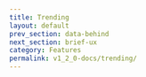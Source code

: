 ```yaml
---
title: Trending
layout: default
prev_section: data-behind
next_section: brief-ux
category: Features
permalink: v1_2_0-docs/trending/
---
```

